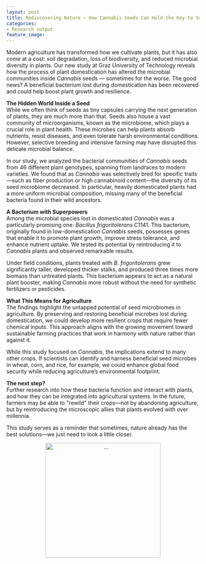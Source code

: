 ```yaml
---
layout: post
title: Rediscovering Nature — How Cannabis Seeds Can Hold the Key to Sustainable Agriculture
categories:
- Research output
feature_image: 
---
```


Modern agriculture has transformed how we cultivate plants, but it has also come at a cost: soil degradation, loss of biodiversity, and reduced microbial diversity in plants. Our new study at Graz University of Technology reveals how the process of plant domestication has altered the microbial communities inside *Cannabis* seeds — sometimes for the worse. The good news? A beneficial bacterium lost during domestication has been recovered and could help boost plant growth and resilience.

**The Hidden World Inside a Seed**
<br>
While we often think of seeds as tiny capsules carrying the next generation of plants, they are much more than that. Seeds also house a vast community of microorganisms, known as the microbiome, which plays a crucial role in plant health. These microbes can help plants absorb nutrients, resist diseases, and even tolerate harsh environmental conditions. However, selective breeding and intensive farming may have disrupted this delicate microbial balance.

In our study, we analyzed the bacterial communities of *Cannabis* seeds from 46 different plant genotypes, spanning from landraces to modern varieties. We found that as *Cannabis* was selectively bred for specific traits—such as fiber production or high cannabinoid content—the diversity of its seed microbiome decreased. In particular, heavily domesticated plants had a more uniform microbial composition, missing many of the beneficial bacteria found in their wild ancestors.

**A Bacterium with Superpowers**
<br>
Among the microbial species lost in domesticated *Cannabis* was a particularly promising one: *Bacillus frigoritolerans* C1141. This bacterium, originally found in low-domestication *Cannabis* seeds, possesses genes that enable it to promote plant growth, improve stress tolerance, and enhance nutrient uptake. We tested its potential by reintroducing it to *Cannabis* plants and observed remarkable results.

Under field conditions, plants treated with *B. frigoritolerans* grew significantly taller, developed thicker stalks, and produced three times more biomass than untreated plants. This bacterium appears to act as a natural plant booster, making *Cannabis* more robust without the need for synthetic fertilizers or pesticides.

**What This Means for Agriculture**
<br>
The findings highlight the untapped potential of seed microbiomes in agriculture. By preserving and restoring beneficial microbes lost during domestication, we could develop more resilient crops that require fewer chemical inputs. This approach aligns with the growing movement toward sustainable farming practices that work in harmony with nature rather than against it.

While this study focused on *Cannabis*, the implications extend to many other crops. If scientists can identify and harness beneficial seed microbes in wheat, corn, and rice, for example, we could enhance global food security while reducing agriculture’s environmental footprint.

**The next step?**
<br>
Further research into how these bacteria function and interact with plants, and how they can be integrated into agricultural systems. In the future, farmers may be able to "rewild" their crops—not by abandoning agriculture, but by reintroducing the microscopic allies that plants evolved with over millennia.

This study serves as a reminder that sometimes, nature already has the best solutions—we just need to look a little closer.

<center><img src="{{ site.baseurl }}/assets/cannabis-draw-mod1.png" class="img-thumbnail" width="300" height=auto alt="..."></center>



